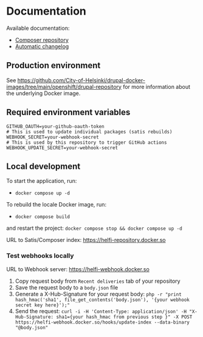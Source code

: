 # Documentation

Available documentation:

- [Composer repository](/documentation/composer-repository.md)
- [Automatic changelog](/documentation/automatic-changelog.md)

## Production environment

See https://github.com/City-of-Helsinki/drupal-docker-images/tree/main/openshift/drupal-repository for more information about the underlying Docker image.

## Required environment variables

```
GITHUB_OAUTH=your-github-oauth-token
# This is used to update individual packages (satis rebuilds)
WEBHOOK_SECRET=your-webhook-secret
# This is used by this repository to trigger GitHub actions
WEBHOOK_UPDATE_SECRET=your-webhook-secret
```

## Local development

To start the application, run:

- `docker compose up -d`

To rebuild the locale Docker image, run:

- `docker compose build`

and restart the project: `docker compose stop && docker compose up -d`

URL to Satis/Composer index: https://helfi-repository.docker.so

### Test webhooks locally

URL to Webhook server: https://helfi-webhook.docker.so

1. Copy request body from `Recent deliveries` tab of your repository
2. Save the request body to a `body.json` file
3. Generate a X-Hub-Signature for your request body: `php -r "print hash_hmac('sha1', file_get_contents('body.json'), '{your webhook secret key here}');"`
4. Send the request: `curl -i -H 'Content-Type: application/json' -H "X-Hub-Signature: sha1={your hash_hmac from previous step }" -X POST https://helfi-webhook.docker.so/hooks/update-index --data-binary "@body.json"`
